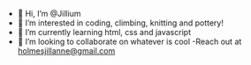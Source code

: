- 👋 Hi, I’m @Jillium
- 👀 I’m interested in coding, climbing, knitting and pottery!
- 🌱 I’m currently learning html, css and javascript
- 💞️ I’m looking to collaborate on whatever is cool 
-Reach out at holmesjillanne@gmail.com

<!---
Jillium/Jillium is a ✨ special ✨ repository because its `README.md` (this file) appears on your GitHub profile.
You can click the Preview link to take a look at your changes.
--->
